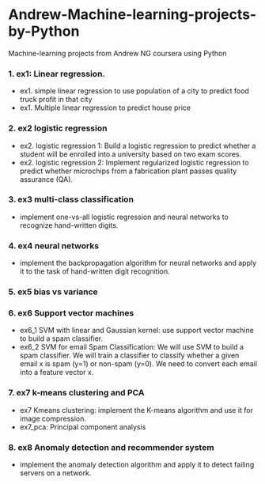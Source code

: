 # Andrew-Machine-learning-projects-by-Python
Machine-learning projects from Andrew NG coursera using Python

### 1. ex1: Linear regression. 
* ex1. simple linear regression to use population of a city to predict food truck profit in that city
* ex1. Multiple linear regression to predict house price

### 2. ex2 logistic regression
* ex2. logistic regression 1: Build a logistic regression to predict whether a student will be enrolled into 
a university based on two exam scores.
* ex2. logistic regression 2: Implement regularized logistic regression to predict whether microchips 
from a fabrication plant passes quality assurance (QA).

### 3. ex3 multi-class classification
* implement one-vs-all logistic regression and neural networks to recognize hand-written digits.

### 4. ex4 neural networks
* implement the backpropagation algorithm for neural networks and apply it to the task of hand-written digit recognition. 

### 5. ex5 bias vs variance

### 6. ex6 Support vector machines
* ex6_1 SVM with linear and Gaussian kernel: use support vector machine to build a spam classifier. 
* ex6_2 SVM for email Spam Classification: We will use SVM to build a spam classifier. We will train a classifier to classify 
whether a given email x is spam (y=1) or non-spam (y=0). We need to convert each email into a feature vector x. 

### 7. ex7 k-means clustering and PCA
* ex7 Kmeans clustering: implement the K-means algorithm and use it for image compression.
* ex7_pca: Principal component analysis

### 8. ex8 Anomaly detection and recommender system
* implement the anomaly detection algorithm and apply it to detect failing servers on a network. 

